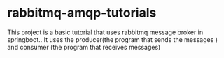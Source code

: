 # rabbitmq-amqp-tutorials

This project is a basic tutorial that uses rabbitmq message broker in springboot.. It uses the producer(the program that sends the messages ) and consumer (the program that receives messages)
